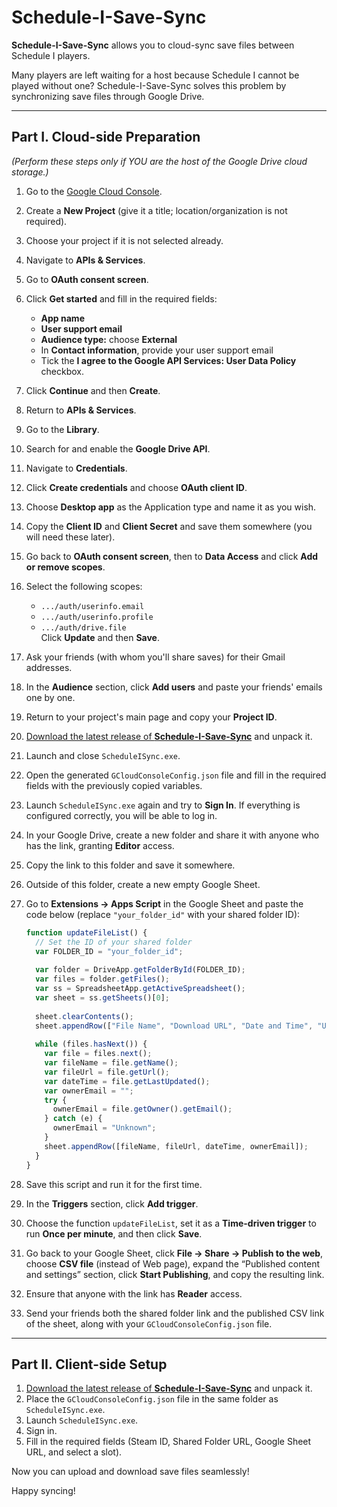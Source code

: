 # Schedule-I-Save-Sync

**Schedule-I-Save-Sync** allows you to cloud-sync save files between Schedule I players.

Many players are left waiting for a host because Schedule I cannot be played without one? Schedule-I-Save-Sync solves this problem by synchronizing save files through Google Drive.

---

## Part I. Cloud-side Preparation  
*(Perform these steps only if YOU are the host of the Google Drive cloud storage.)*

1. Go to the [Google Cloud Console](https://console.cloud.google.com/).
2. Create a **New Project** (give it a title; location/organization is not required).
3. Choose your project if it is not selected already.
4. Navigate to **APIs & Services**.
5. Go to **OAuth consent screen**.
6. Click **Get started** and fill in the required fields:  
   - **App name**  
   - **User support email**  
   - **Audience type:** choose **External**  
   - In **Contact information**, provide your user support email  
   - Tick the **I agree to the Google API Services: User Data Policy** checkbox.
7. Click **Continue** and then **Create**.
8. Return to **APIs & Services**.
9. Go to the **Library**.
10. Search for and enable the **Google Drive API**.
11. Navigate to **Credentials**.
12. Click **Create credentials** and choose **OAuth client ID**.
13. Choose **Desktop app** as the Application type and name it as you wish.
14. Copy the **Client ID** and **Client Secret** and save them somewhere (you will need these later).
15. Go back to **OAuth consent screen**, then to **Data Access** and click **Add or remove scopes**.
16. Select the following scopes:  
    - `.../auth/userinfo.email`  
    - `.../auth/userinfo.profile`  
    - `.../auth/drive.file`  
    Click **Update** and then **Save**.
17. Ask your friends (with whom you'll share saves) for their Gmail addresses.
18. In the **Audience** section, click **Add users** and paste your friends' emails one by one.
19. Return to your project's main page and copy your **Project ID**.

20. [Download the latest release of **Schedule-I-Save-Sync**](https://github.com/RRRiderrr/Schedule-I-Save-Sync/releases/tag/Release) and unpack it.
21. Launch and close `ScheduleISync.exe`.
22. Open the generated `GCloudConsoleConfig.json` file and fill in the required fields with the previously copied variables.
23. Launch `ScheduleISync.exe` again and try to **Sign In**. If everything is configured correctly, you will be able to log in.
24. In your Google Drive, create a new folder and share it with anyone who has the link, granting **Editor** access.
25. Copy the link to this folder and save it somewhere.
26. Outside of this folder, create a new empty Google Sheet.
27. Go to **Extensions → Apps Script** in the Google Sheet and paste the code below (replace `"your_folder_id"` with your shared folder ID):

    ```js
    function updateFileList() {
      // Set the ID of your shared folder
      var FOLDER_ID = "your_folder_id";
      
      var folder = DriveApp.getFolderById(FOLDER_ID);
      var files = folder.getFiles();
      var ss = SpreadsheetApp.getActiveSpreadsheet();
      var sheet = ss.getSheets()[0];
      
      sheet.clearContents();
      sheet.appendRow(["File Name", "Download URL", "Date and Time", "Uploader Email"]);
      
      while (files.hasNext()) {
        var file = files.next();
        var fileName = file.getName();
        var fileUrl = file.getUrl(); 
        var dateTime = file.getLastUpdated(); 
        var ownerEmail = "";
        try {
          ownerEmail = file.getOwner().getEmail();
        } catch (e) {
          ownerEmail = "Unknown";
        }
        sheet.appendRow([fileName, fileUrl, dateTime, ownerEmail]);
      }
    }
    ```

28. Save this script and run it for the first time.
29. In the **Triggers** section, click **Add trigger**.
30. Choose the function `updateFileList`, set it as a **Time-driven trigger** to run **Once per minute**, and then click **Save**.
31. Go back to your Google Sheet, click **File → Share → Publish to the web**, choose **CSV file** (instead of Web page), expand the “Published content and settings” section, click **Start Publishing**, and copy the resulting link.
32. Ensure that anyone with the link has **Reader** access.
33. Send your friends both the shared folder link and the published CSV link of the sheet, along with your `GCloudConsoleConfig.json` file.

---

## Part II. Client-side Setup

1. [Download the latest release of **Schedule-I-Save-Sync**](https://github.com/RRRiderrr/Schedule-I-Save-Sync/releases/tag/Release) and unpack it.
2. Place the `GCloudConsoleConfig.json` file in the same folder as `ScheduleISync.exe`.
3. Launch `ScheduleISync.exe`.
4. Sign in.
5. Fill in the required fields (Steam ID, Shared Folder URL, Google Sheet URL, and select a slot).

Now you can upload and download save files seamlessly!


Happy syncing!
